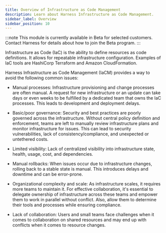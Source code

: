 ```yaml
---
title: Overview of Infrastructure as Code Management
description: Learn about Harness Infrastructure as Code Management.
sidebar_label: Overview
sidebar_position: 10
---
```


:::note
This module is currently available in Beta for selected customers. Contact Harness for details about how to join the Beta program. 
:::

Infrastructure as Code (IaC) is the ability to define resources as code definitions. It allows for repeatable infrastructure configuration. Examples of IaC tools are HashiCorp Terraform and Amazon CloudFormation.

Harness Infrastructure as Code Management (IaCM) provides a way to avoid the following common issues:

* Manual processes: Infrastructure provisioning and change processes are often manual. A request for new infrastructure or an update can take days or even weeks to be fulfilled by a dedicated team that owns the IaC processes. This leads to development and deployment delays.

* Basic/poor governance: Security and best practices are poorly governed across the infrastructure. Without central policy definition and enforcement, teams are left to manually review infrastructure plans and monitor infrastructure for issues. This can lead to security vulnerabilities, lack of consistency/compliance, and unexpected or untethered costs.

* Limited visibility: Lack of centralized visibility into infrastructure state, health, usage, cost, and dependencies.

* Manual rollbacks: When issues occur due to infrastructure changes, rolling back to a stable state is manual. This introduces delays and downtime and can be error-prone.

* Organizational complexity and scale: As infrastructure scales, it requires more teams to maintain it. For effective collaboration, it's essential to delegate ownership of infrastructure across these teams and empower them to work in parallel without conflict.  Also, allow them to determine their tools and processes while ensuring compliance.

* Lack of collaboration: Users and small teams face challenges when it comes to collaboration on shared resources and may end up with conflicts when it comes to resource changes. 




